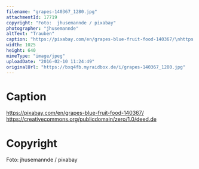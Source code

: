 ```yaml
---
filename: "grapes-140367_1280.jpg"
attachmentId: 17719
copyright: "Foto:  jhusemannde / pixabay"
photographer: "jhusemannde"
altText: "Trauben"
caption: "https://pixabay.com/en/grapes-blue-fruit-food-140367/\nhttps://creativecommons.org/publicdomain/zero/1.0/deed.de"
width: 1025
height: 640
mimeType: "image/jpeg"
uploadDate: "2016-02-10 11:24:49"
originalUrl: "https://bxq4fb.myraidbox.de/i/grapes-140367_1280.jpg"
---
```


# Caption

https://pixabay.com/en/grapes-blue-fruit-food-140367/
https://creativecommons.org/publicdomain/zero/1.0/deed.de

# Copyright

Foto:  jhusemannde / pixabay

